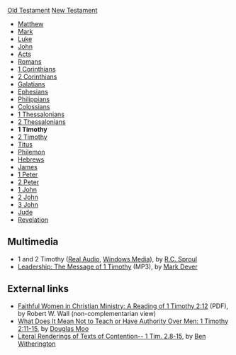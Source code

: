 [Old Testament](Old_Testament "Old Testament")
[New Testament](New_Testament "New Testament")
-   [Matthew](Gospel_of_Matthew "Gospel of Matthew")
-   [Mark](Gospel_of_Mark "Gospel of Mark")
-   [Luke](Gospel_of_Luke "Gospel of Luke")
-   [John](Gospel_of_John "Gospel of John")
-   [Acts](Acts_of_the_Apostles "Acts of the Apostles")
-   [Romans](Epistle_to_the_Romans "Epistle to the Romans")
-   [1 Corinthians](First_Epistle_to_the_Corinthians "First Epistle to the Corinthians")
-   [2 Corinthians](Second_Epistle_to_the_Corinthians "Second Epistle to the Corinthians")
-   [Galatians](Epistle_to_the_Galatians "Epistle to the Galatians")
-   [Ephesians](Epistle_to_the_Ephesians "Epistle to the Ephesians")
-   [Philippians](Epistle_to_the_Philippians "Epistle to the Philippians")
-   [Colossians](Epistle_to_the_Colossians "Epistle to the Colossians")
-   [1 Thessalonians](First_Epistle_to_the_Thessalonians "First Epistle to the Thessalonians")
-   [2 Thessalonians](Second_Epistle_to_the_Thessalonians "Second Epistle to the Thessalonians")
-   **1 Timothy**
-   [2 Timothy](Second_Epistle_to_Timothy "Second Epistle to Timothy")
-   [Titus](Epistle_to_Titus "Epistle to Titus")
-   [Philemon](Epistle_to_Philemon "Epistle to Philemon")
-   [Hebrews](Epistle_to_the_Hebrews "Epistle to the Hebrews")
-   [James](Epistle_of_James "Epistle of James")
-   [1 Peter](First_Epistle_of_Peter "First Epistle of Peter")
-   [2 Peter](Second_Epistle_of_Peter "Second Epistle of Peter")
-   [1 John](First_Epistle_of_John "First Epistle of John")
-   [2 John](Second_Epistle_of_John "Second Epistle of John")
-   [3 John](Third_Epistle_of_John "Third Epistle of John")
-   [Jude](Epistle_of_Jude "Epistle of Jude")
-   [Revelation](Book_of_Revelation "Book of Revelation")

## Multimedia

-   1 and 2 Timothy
    ([Real Audio](http://broadcast.ligonier.org/playlists/rym20051022.m3u),
    [Windows Media](http://broadcast.ligonier.org/playlists/rym20051022.asx)),
    by [R.C. Sproul](R.C._Sproul "R.C. Sproul")
-   [Leadership: The Message of 1 Timothy](http://dl.salemweb.net/?mg=6A9BAFB3-D83B-4BE8-A5AF-F5CBF0720088)
    (MP3), by [Mark Dever](Mark_Dever "Mark Dever")

## External links

-   [Faithful Women in Christian Ministry: A Reading of 1 Timothy 2:12](http://www.spu.edu/depts/theology/lectures/WallPresentation.pdf)
    (PDF), by Robert W. Wall (non-complementarian view)
-   [What Does It Mean Not to Teach or Have Authority Over Men: 1 Timothy 2:11-15](http://www.bible.org/page.asp?page_id=2829),
    by [Douglas Moo](Douglas_Moo "Douglas Moo")
-   [Literal Renderings of Texts of Contention-- 1 Tim. 2.8-15](http://benwitherington.blogspot.com/2006/02/literal-renderings-of-texts-of.html),
    by [Ben Witherington](Ben_Witherington "Ben Witherington")

